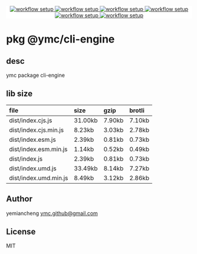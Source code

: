 <p align="center" style="background:white;">
<!-- github workflow stat:s -->
<!-- one line and center  -->
  <a href="https://github.com/YMC-GitHub">
    <img alt="workflow setup" src="https://img.shields.io/static/v1?label=pkg&message=done&color=ff69b4&style=flat-square" />
  </a>
  <a href="https://github.com/YMC-GitHub">
    <img alt="workflow setup" src="https://img.shields.io/static/v1?label=cod&message=done&color=ff69b4&style=flat-square" />
  </a>
    <a href="https://github.com/YMC-GitHub">
    <img alt="workflow setup" src="https://img.shields.io/static/v1?label=dep&message=done&color=ff69b4&style=flat-square" />
  </a>
  <a href="https://github.com/YMC-GitHub">
    <img alt="workflow setup" src="https://img.shields.io/static/v1?label=lin&message=done&color=ff69b4&style=flat-square" />
  </a>
    <a href="https://github.com/YMC-GitHub">
    <img alt="workflow setup" src="https://img.shields.io/static/v1?label=tes&message=fail&color=ff69b4&style=flat-square" />
  </a>
      <a href="https://github.com/YMC-GitHub">
    <img alt="workflow setup" src="https://img.shields.io/static/v1?label=pro&message=done&color=ff69b4&style=flat-square" />
  </a>


  <!-- https://img.shields.io/badge/<LABEL>-<MESSAGE>-<COLOR> -->
  <!-- https://img.shields.io/static/v1?label=<LABEL>&message=<MESSAGE>&color=<COLOR> -->
<!-- github workflow stat:e -->
</p>

# pkg @ymc/cli-engine

## desc
ymc package cli-engine

## lib size  
file | size | gzip | brotli
:---- | :---- | :---- | :----
dist/index.cjs.js | 31.00kb | 7.90kb | 7.10kb
dist/index.cjs.min.js | 8.23kb | 3.03kb | 2.78kb
dist/index.esm.js | 2.39kb | 0.81kb | 0.73kb
dist/index.esm.min.js | 1.14kb | 0.52kb | 0.49kb
dist/index.js | 2.39kb | 0.81kb | 0.73kb
dist/index.umd.js | 33.49kb | 8.14kb | 7.27kb
dist/index.umd.min.js | 8.49kb | 3.12kb | 2.86kb

## Author
yemiancheng <ymc.github@gmail.com>

## License
MIT